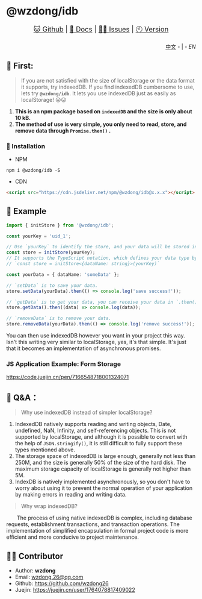 # @wzdong/idb

<p align="center" style="font-size: large">
    <a href="https://github.com/wzdong26/-wzdong/tree/main/idb">🐱 Github</a>
     | 
    <a href="https://github.com/wzdong26/-wzdong/tree/main/idb/md/doc.md">📖 Docs</a>
     | 
    <a href="https://github.com/wzdong26/-wzdong/issues">👨‍🔧 Issues</a>
     |
    <a href="https://github.com/wzdong26/-wzdong/md/version.md">🕙 Version</a>
</p>
<p align="right">
    <a href="https://github.com/wzdong26/-wzdong/tree/main/idb/README_zh.md">中文</a>
    - | -
    <i>EN</i> 
</p>

## 📙 First:

> If you are not satisfied with the size of localStorage or the data format it supports, try indexedDB. If you find indexedDB cumbersome to use, lets try **`@wzdong/idb`**. It lets you use indexedDB just as easily as localStorage! 😜😜

1. **This is an npm package based on `indexedDB` and the size is only about 10 kB.**
2. **The method of use is very simple, you only need to read, store, and remove data through `Promise.then()` .**

### 🔨 Installation

-   NPM

```
npm i @wzdong/idb -S
```

-   CDN

```html
<script src="https://cdn.jsdelivr.net/npm/@wzdong/idb@x.x.x"></script>
```

## 🌰 Example

```typescript
import { initStore } from '@wzdong/idb';

const yourKey = 'uid_1';

// Use `yourKey` to identify the store, and your data will be stored in a store with `yourKey`.
const store = initStore(yourKey);
// It supports the TypeScript notation, which defines your data type by generics, like the following:
// `const store = initStore<{dataName: string}>(yourKey)`

const yourData = { dataName: 'someData' };

// `setData` is to save your data.
store.setData(yourData).then(() => console.log('save success!'));

// `getData` is to get your data, you can receive your data in `.then()`.
store.getData().then((data) => console.log(data));

// `removeData` is to remove your data.
store.removeData(yourData).then(() => console.log('remove success!'));
```

You can then use indexedDB however you want in your project this way. Isn't this writing very similar to localStorage, yes, it's that simple. It's just that it becomes an implementation of asynchronous promises.

### JS Application Example: Form Storage

https://code.juejin.cn/pen/7166548718001324071

## 🧐 Q&A：

> Why use indexedDB instead of simpler localStorage?

1. IndexedDB natively supports reading and writing objects, Date, undefined, NaN, Infinity, and self-referencing objects. This is not supported by localStorage, and although it is possible to convert with the help of `JSON.stringify()`, it is still difficult to fully support these types mentioned above.
2. The storage space of indexedDB is large enough, generally not less than 250M, and the size is generally 50% of the size of the hard disk. The maximum storage capacity of localStorage is generally not higher than 5M.
3. IndexDB is natively implemented asynchronously, so you don't have to worry about using it to prevent the normal operation of your application by making errors in reading and writing data.

> Why wrap indexedDB?

&emsp;&emsp;The process of using native indexedDB is complex, including database requests, establishment transactions, and transaction operations. The implementation of simplified encapsulation in formal project code is more efficient and more conducive to project maintenance.

## 🙆‍♂️ Contributor

-   Author: **wzdong**
-   Email: wzdong.26@qq.com
-   Github: https://github.com/wzdong26
-   Juejin: https://juejin.cn/user/1764078817409022
